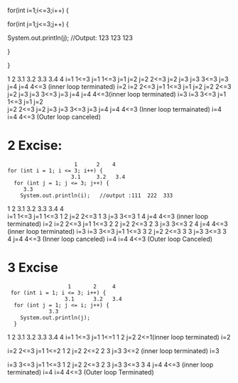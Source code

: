   for(int i=1;i<=3;i++) {

for(int j=1;j<=3;j++) {

System.out.println(j); //Output: 123 123 123

}

}



1               2           3.1         3.2              3.3           3.4           4
i=1         1<=3      j=1        1<=3            j=1         j=2
                             j=2       2<=3            j=2         j=3
                             j=3       3<=3            j=3         j=4
                             j=4       4<=3  (inner loop terminated)  i=2
i=2         2<=3      j=1       1<=3            j=1          j=2 
                             j=2       2<=3            j=2          j=3
                             j=3       3<=3            j=3          j=4
                             j=4       4<=3(inner loop terminated)    i=3
i=3         3<=3      j=1       1<=3              j=1         j=2       
							j=2        2<=3              j=2         j=3
							j=3        3<=3              j=3         j=4
							j=4        4<=3  (Inner loop termainated) i=4
i=4         4<=3     (Outer loop canceled)



# 2 Excise:
                         1      2    4
    for (int i = 1; i <= 3; i++) {
                        3.1     3.2   3.4
      for (int j = 1; j <= 3; j++) {
         3.3 
        System.out.println(i);   //output :111  222  333

1             2            3.1       3.2         3.3         3.4                 4                                         
i=1       1<=3        j=1    1<=3         1            2
                            j=2     2<=3        1            3 
                            j=3     3<=3        1            4
                            j=4     4<=3 (inner loop terminated)    i=2
i=2        2<=3       j=1    1<=3        2             2
                             j=2    2<=3        2            3
                             j=3    3<=3        2            4
                             j=4     4<=3 (inner loop terminated)   i=3
i=3        3<=3       j=1     1<=3       3           2
                            j=2      2<=3      3            3
                            j=3      3<=3      3           4
                            j=4     4<=3   (Inner loop canceled)    i=4
i=4        4<=3    (Outer loop Canceled)                        


# 3 Excise
				       1       2     4
     for (int i = 1; i <= 3; i++) {
                      3.1      3.2   3.4
      for (int j = 1; j <= i; j++) {
                 3.3 
        System.out.println(j);
      }
1             2               3.1           3.2              3.3         3.4                4
i=1        1<=3         j=1           1<=1            1           2
                               j=2           2<=1(inner loop terminated)      i=2

i=2         2<=3        j=1            1<=2           1          2
                              j=2             2<=2           2          3 
                              j=3             3<=2 (inner loop terminated)    i=3

i=3         3<=3        j=1            1<=3          1           2
                              j=2             2<=3          2           3
                              j=3             3<=3          3           4
                              j=4             4<=3  (inner loop terminated)  i=4
i=4          4<=3 (Outer loop Terminated)

  